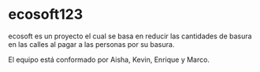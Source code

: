 # ecosoft123
ecosoft es un proyecto el cual se basa en reducir las cantidades de basura en las calles al pagar a las personas por su basura.

El equipo está conformado por Aisha, Kevin, Enrique y Marco. 
